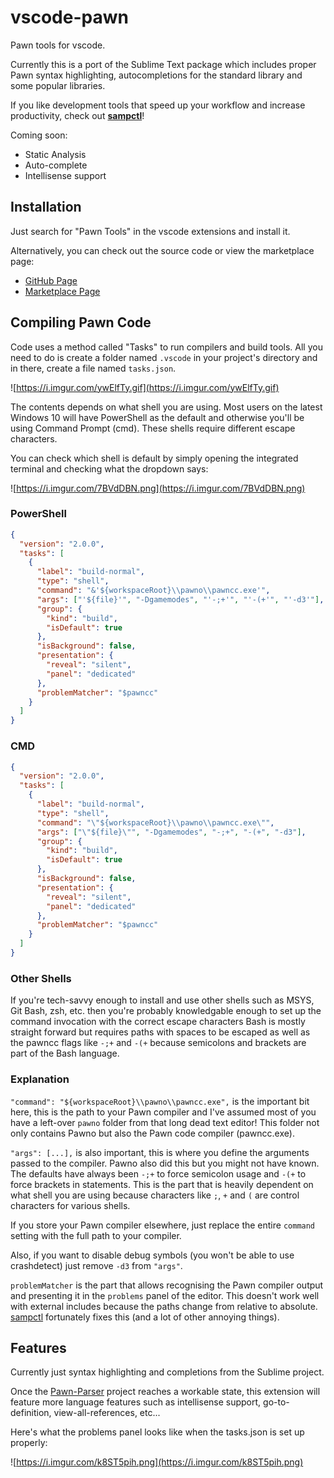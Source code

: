 # vscode-pawn

Pawn tools for vscode.

Currently this is a port of the Sublime Text package which includes proper Pawn
syntax highlighting, autocompletions for the standard library and some popular
libraries.

If you like development tools that speed up your workflow and increase
productivity, check out **[sampctl](http://bit.ly/sampctl-thread)**!

Coming soon:

* Static Analysis
* Auto-complete
* Intellisense support

## Installation

Just search for "Pawn Tools" in the vscode extensions and install it.

Alternatively, you can check out the source code or view the marketplace page:

* [GitHub Page](https://github.com/Southclaws/vscode-pawn)
* [Marketplace Page](https://marketplace.visualstudio.com/items?itemName=southclaws.vscode-pawn)

## Compiling Pawn Code

Code uses a method called "Tasks" to run compilers and build tools. All you need
to do is create a folder named `.vscode` in your project's directory and in
there, create a file named `tasks.json`.

![https://i.imgur.com/ywElfTy.gif](https://i.imgur.com/ywElfTy.gif)

The contents depends on what shell you are using. Most users on the latest
Windows 10 will have PowerShell as the default and otherwise you'll be using
Command Prompt (cmd). These shells require different escape characters.

You can check which shell is default by simply opening the integrated terminal
and checking what the dropdown says:

![https://i.imgur.com/7BVdDBN.png](https://i.imgur.com/7BVdDBN.png)

### PowerShell

```json
{
  "version": "2.0.0",
  "tasks": [
    {
      "label": "build-normal",
      "type": "shell",
      "command": "&'${workspaceRoot}\\pawno\\pawncc.exe'",
      "args": ["'${file}'", "-Dgamemodes", "'-;+'", "'-(+'", "'-d3'"],
      "group": {
        "kind": "build",
        "isDefault": true
      },
      "isBackground": false,
      "presentation": {
        "reveal": "silent",
        "panel": "dedicated"
      },
      "problemMatcher": "$pawncc"
    }
  ]
}
```

### CMD

```json
{
  "version": "2.0.0",
  "tasks": [
    {
      "label": "build-normal",
      "type": "shell",
      "command": "\"${workspaceRoot}\\pawno\\pawncc.exe\"",
      "args": ["\"${file}\"", "-Dgamemodes", "-;+", "-(+", "-d3"],
      "group": {
        "kind": "build",
        "isDefault": true
      },
      "isBackground": false,
      "presentation": {
        "reveal": "silent",
        "panel": "dedicated"
      },
      "problemMatcher": "$pawncc"
    }
  ]
}
```

### Other Shells

If you're tech-savvy enough to install and use other shells such as MSYS, Git
Bash, zsh, etc. then you're probably knowledgable enough to set up the command
invocation with the correct escape characters Bash is mostly straight forward
but requires paths with spaces to be escaped as well as the pawncc flags like
`-;+` and `-(+` because semicolons and brackets are part of the Bash language.

### Explanation

`"command": "${workspaceRoot}\\pawno\\pawncc.exe",` is the important bit here,
this is the path to your Pawn compiler and I've assumed most of you have a
left-over `pawno` folder from that long dead text editor! This folder not only
contains Pawno but also the Pawn code compiler (pawncc.exe).

`"args": [...],` is also important, this is where you define the arguments
passed to the compiler. Pawno also did this but you might not have known. The
defaults have always been `-;+` to force semicolon usage and `-(+` to force
brackets in statements. This is the part that is heavily dependent on what shell
you are using because characters like `;`, `+` and `(` are control characters
for various shells.

If you store your Pawn compiler elsewhere, just replace the entire `command`
setting with the full path to your compiler.

Also, if you want to disable debug symbols (you won't be able to use
crashdetect) just remove `-d3` from `"args"`.

`problemMatcher` is the part that allows recognising the Pawn compiler output
and presenting it in the `problems` panel of the editor. This doesn't work well
with external includes because the paths change from relative to absolute.
[sampctl](http://bit.ly/sampctl-thread) fortunately fixes this (and a lot of
other annoying things).

## Features

Currently just syntax highlighting and completions from the Sublime project.

Once the [Pawn-Parser](https://github.com/Southclaws/pawn-parser) project
reaches a workable state, this extension will feature more language features
such as intellisense support, go-to-definition, view-all-references, etc...

Here's what the problems panel looks like when the tasks.json is set up
properly:

![https://i.imgur.com/k8ST5pih.png](https://i.imgur.com/k8ST5pih.png)
